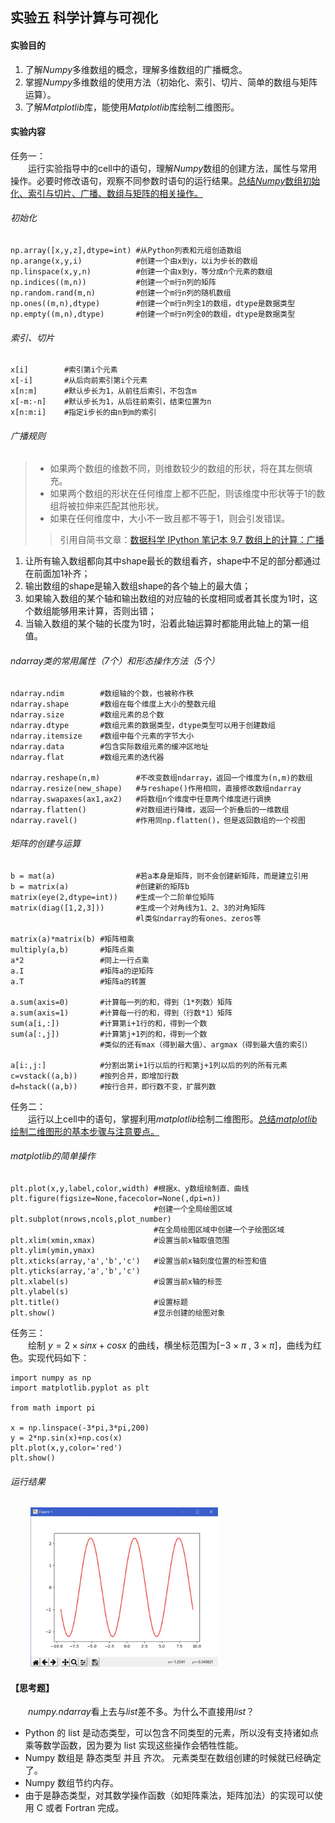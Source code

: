 ## 实验五 科学计算与可视化

#### 实验目的
1. 了解*Numpy*多维数组的概念，理解多维数组的广播概念。
2. 掌握*Numpy*多维数组的使用方法（初始化、索引、切片、简单的数组与矩阵运算）。
3. 了解*Matplotlib*库，能使用*Matplotlib*库绘制二维图形。

#### 实验内容
任务一：<br/>
&emsp;&emsp;运行实验指导中的cell中的语句，理解*Numpy*数组的创建方法，属性与常用操作。必要时修改语句，观察不同参数时语句的运行结果。<u>总结*Numpy*数组初始化、索引与切片、广播、数组与矩阵的相关操作。</u><br/>
###### 初始化
```
np.array([x,y,z],dtype=int) #从Python列表和元组创造数组
np.arange(x,y,i)            #创建一个由x到y，以i为步长的数组
np.linspace(x,y,n)          #创建一个由x到y，等分成n个元素的数组
np.indices((m,n))           #创建一个m行n列的矩阵
np.random.rand(m,n)         #创建一个m行n列的随机数组
np.ones((m,n),dtype)        #创建一个m行n列全1的数组，dtype是数据类型
np.empty((m,n),dtype)       #创建一个m行n列全0的数组，dtype是数据类型
```
###### 索引、切片
```
x[i]        #索引第i个元素
x[-i]       #从后向前索引第i个元素
x[n:m]      #默认步长为1，从前往后索引，不包含m
x[-m:-n]    #默认步长为1，从后往前索引，结束位置为n
x[n:m:i]    #指定i步长的由n到m的索引
```
###### 广播规则
>- 如果两个数组的维数不同，则维数较少的数组的形状，将在其左侧填充。
>- 如果两个数组的形状在任何维度上都不匹配，则该维度中形状等于1的数组将被拉伸来匹配其他形状。
>- 如果在任何维度中，大小不一致且都不等于1，则会引发错误。
>>引用自简书文章：[数据科学 IPython 笔记本 9.7 数组上的计算：广播](https://www.jianshu.com/p/e4ccb074ffdb)
1. 让所有输入数组都向其中shape最长的数组看齐，shape中不足的部分都通过在前面加1补齐；
2. 输出数组的shape是输入数组shape的各个轴上的最大值；
3. 如果输入数组的某个轴和输出数组的对应轴的长度相同或者其长度为1时，这个数组能够用来计算，否则出错；
4. 当输入数组的某个轴的长度为1时，沿着此轴运算时都能用此轴上的第一组值。

###### ndarray类的常用属性（7个）和形态操作方法（5个）
```
ndarray.ndim        #数组轴的个数，也被称作秩
ndarray.shape       #数组在每个维度上大小的整数元组
ndarray.size        #数组元素的总个数
ndarray.dtype       #数组元素的数据类型，dtype类型可以用于创建数组
ndarray.itemsize    #数组中每个元素的字节大小
ndarray.data        #包含实际数组元素的缓冲区地址
ndarray.flat        #数组元素的迭代器

ndarray.reshape(n,m)        #不改变数组ndarray，返回一个维度为(n,m)的数组
ndarray.resize(new_shape)   #与reshape()作用相同，直接修改数组ndarray
ndarray.swapaxes(ax1,ax2)   #将数组n个维度中任意两个维度进行调换
ndarray.flatten()           #对数组进行降维，返回一个折叠后的一维数组
ndarray.ravel()             #作用同np.flatten()，但是返回数组的一个视图
```

###### 矩阵的创建与运算
```
b = mat(a)                  #若a本身是矩阵，则不会创建新矩阵，而是建立引用
b = matrix(a)               #创建新的矩阵b
matrix(eye(2,dtype=int))    #生成一个二阶单位矩阵
matrix(diag([1,2,3]))       #生成一个对角线为1、2、3的对角矩阵
                            #l类似ndarray的有ones、zeros等

matrix(a)*matrix(b) #矩阵相乘
multiply(a,b)       #矩阵点乘
a*2                 #同上一行点乘
a.I                 #矩阵a的逆矩阵
a.T                 #矩阵a的转置

a.sum(axis=0)       #计算每一列的和，得到（1*列数）矩阵
a.sum(axis=1)       #计算每一行的和，得到（行数*1）矩阵
sum(a[i,:])         #计算第i+1行的和，得到一个数
sum(a[:,j])         #计算第j+1列的和，得到一个数
                    #类似的还有max（得到最大值）、argmax（得到最大值的索引）

a[i:,j:]            #分割出第i+1行以后的行和第j+1列以后的列的所有元素
c=vstack((a,b))     #按列合并，即增加行数
d=hstack((a,b))     #按行合并，即行数不变，扩展列数
```

任务二：<br/>
&emsp;&emsp;运行以上cell中的语句，掌握利用*matplotlib*绘制二维图形。<u>总结*matplotlib*绘制二维图形的基本步骤与注意要点。</u><br/>
###### matplotlib的简单操作
```
plt.plot(x,y,label,color,width) #根据x、y数组绘制直、曲线
plt.figure(figsize=None,facecolor=None(,dpi=n)) 
                                #创建一个全局绘图区域
plt.subplot(nrows,ncols,plot_number)    
                                #在全局绘图区域中创建一个子绘图区域
plt.xlim(xmin,xmax)             #设置当前x轴取值范围
plt.ylim(ymin,ymax)
plt.xticks(array,'a','b','c')   #设置当前x轴刻度位置的标签和值
plt.yticks(array,'a','b','c')
plt.xlabel(s)                   #设置当前x轴的标签
plt.ylabel(s)
plt.title()                     #设置标题
plt.show()                      #显示创建的绘图对象
```
任务三：<br/>
&emsp;&emsp;绘制 $y = 2 \times sinx + cosx$ 的曲线，横坐标范围为[$-3 \times \pi$ , $3 \times \pi$]，曲线为红色。实现代码如下：<br/>

```
import numpy as np
import matplotlib.pyplot as plt

from math import pi

x = np.linspace(-3*pi,3*pi,200)
y = 2*np.sin(x)+np.cos(x)
plt.plot(x,y,color='red')
plt.show()
```

###### 运行结果
&emsp;&emsp;
<img src="./img/img_pyexp5_3.jpg" width="300">

#### 【思考题】
&emsp;&emsp;*numpy.ndarray*看上去与*list*差不多。为什么不直接用*list*？<br/>
- Python 的 list 是动态类型，可以包含不同类型的元素，所以没有支持诸如点乘等数学函数，因为要为 list 实现这些操作会牺牲性能。
- Numpy 数组是 静态类型 并且 齐次。 元素类型在数组创建的时候就已经确定了。
- Numpy 数组节约内存。
- 由于是静态类型，对其数学操作函数（如矩阵乘法，矩阵加法）的实现可以使用 C 或者 Fortran 完成。
<script type="text/javascript" src="http://cdn.mathjax.org/mathjax/latest/MathJax.js?config=default"></script>
